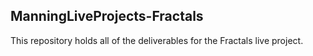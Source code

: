 ## ManningLiveProjects-Fractals

This repository holds all of the deliverables for the Fractals live project.
